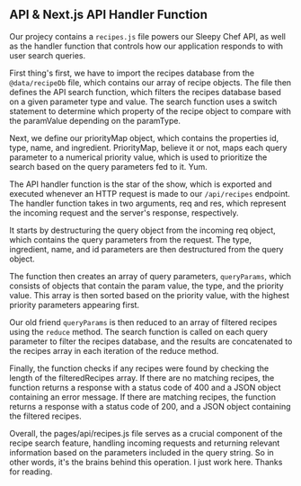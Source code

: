 ## __API & Next.js API Handler Function__

Our projecy contains a `recipes.js` file powers our Sleepy Chef API, as well as the handler function that controls how our application responds to with user search queries.

First thing's first, we have to import the recipes database from the `@data/recipeDb` file, which contains our array of recipe objects. The file then defines the API search function, which filters the recipes database based on a given parameter type and value. The search function uses a switch statement to determine which property of the recipe object to compare with the paramValue depending on the paramType.

Next, we define our priorityMap object, which contains the properties id, type, name, and ingredient. PriorityMap, believe it or not, maps each query parameter to a numerical priority value, which is used to prioritize the search based on the query parameters fed to it. Yum.

The API handler function is the star of the show, which is exported and executed whenever an HTTP request is made to our `/api/recipes` endpoint. The handler function takes in two arguments, req and res, which represent the incoming request and the server's response, respectively. 

It starts by destructuring the query object from the incoming req object, which contains the query parameters from the request. The type, ingredient, name, and id parameters are then destructured from the query object.

The function then creates an array of query parameters, `queryParams`, which consists of objects that contain the param value, the type, and the priority value. This array is then sorted based on the priority value, with the highest priority parameters appearing first.

Our old friend `queryParams` is then reduced to an array of filtered recipes using the `reduce` method. The search function is called on each query parameter to filter the recipes database, and the results are concatenated to the recipes array in each iteration of the reduce method.

Finally, the function checks if any recipes were found by checking the length of the filteredRecipes array. If there are no matching recipes, the function returns a response with a status code of 400 and a JSON object containing an error message. If there are matching recipes, the function returns a response with a status code of 200, and a JSON object containing the filtered recipes.

Overall, the pages/api/recipes.js file serves as a crucial component of the recipe search feature, handling incoming requests and returning relevant information based on the parameters included in the query string. So in other words, it's the brains behind this operation. I just work here. Thanks for reading.